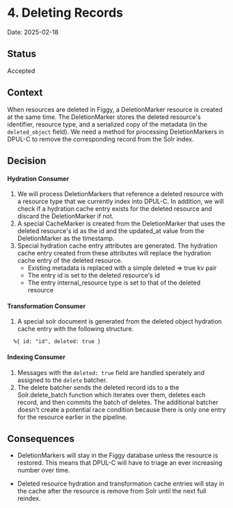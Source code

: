 # 4. Deleting Records

Date: 2025-02-18

## Status

Accepted

## Context

When resources are deleted in Figgy, a DeletionMarker resource is created at the
same time. The DeletionMarker stores the deleted resource's identifier,
resource type, and a serialized copy of the  metadata (in the `deleted_object`
field). We need a method for processing DeletionMarkers in DPUL-C to remove the
corresponding record from the Solr index.

## Decision

#### Hydration Consumer

1. We will process DeletionMarkers that reference a deleted resource with a
resource type that we currently index into DPUL-C. In addition, we will check
if a hydration cache entry exists for the deleted resource and discard the 
DeletionMarker if not.
1. A special CacheMarker is created from the DeletionMarker that uses the
   deleted resource's id as the id and the updated_at value from the
   DeletionMarker as the timestamp.
1. Special hydration cache entry attributes are generated. The hydration cache
   entry created from these attributes will replace the hydration cache entry of
   the deleted resource.
    -  Existing metadata is replaced with a simple deleted => true kv pair
    -  The entry id is set to the deleted resource's id
    -  The entry internal_resource type is set to that of the deleted resource

#### Transformation Consumer

1. A special solr document is generated from the deleted object hydration cache
entry with the following structure.
  ```
    %{ id: "id", deleted: true }
  ```

####  Indexing Consumer

1. Messages with the `deleted: true` field are handled sperately and assigned to
   the `delete` batcher.
1. The delete batcher sends the deleted record ids to a the Solr.delete_batch
   function which iterates over them, deletes each record, and then commits the
   batch of deletes. The additional batcher doesn't create a potential race
   condition because there is only one entry for the resource earlier in the
   pipeline.

## Consequences

- DeletionMarkers will stay in the Figgy database unless the resource is
restored. This means that DPUL-C will have to triage an ever increasing number
over time.

- Deleted resource hydration and transformation cache entries will stay in the 
cache after the resource is remove from Solr until the next full reindex.
